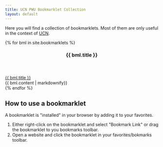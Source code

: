 ```yaml
---
title: UCN PWU Bookmarklet Collection
layout: default
---
```


Here you will find a collection of bookmarklets.
Most of them are only useful in the context of [UCN](https://ucn.dk).

<section class="bmls">
{% for bml in site.bookmarklets %}
<article class="bml" id="{{ bml.id | slugify}}">
  <header>
    <h3>{{ bml.title }}</h3>
  </header>
  <div class="bml-btn"><a href="{{ bml.script | escape_once | strip_newlines }}">{{ bml.title }}</a></div>
  <div class="bml-content">
    {{ bml.content | markdownify}}
  </div>
</article>
{% endfor %}
</section>

## How to use a bookmarklet

A bookmarklet is "installed" in your browser by adding it to your favorites.

1. Either right-click on the bookmarklet and select "Bookmark Link" or drag the bookmarklet to you bookmarks toolbar.
2. Open a website and click the bookmarklet in your favorites/bokmarks toolbar.